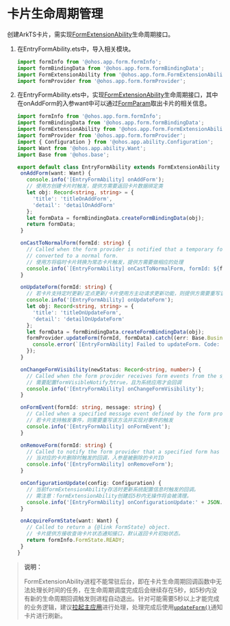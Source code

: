 # 卡片生命周期管理


创建ArkTS卡片，需实现[FormExtensionAbility](../reference/apis/js-apis-app-form-formExtensionAbility.md)生命周期接口。


1. 在EntryFormAbility.ets中，导入相关模块。
   
   ```ts
   import formInfo from '@ohos.app.form.formInfo';
   import formBindingData from '@ohos.app.form.formBindingData';
   import FormExtensionAbility from '@ohos.app.form.FormExtensionAbility';
   import formProvider from '@ohos.app.form.formProvider';
   ```

2. 在EntryFormAbility.ets中，实现[FormExtensionAbility](../reference/apis/js-apis-app-form-formExtensionAbility.md)生命周期接口，其中在onAddForm的入参want中可以通过[FormParam](../reference/apis/js-apis-app-form-formInfo.md#formparam)取出卡片的相关信息。
   
   ```typescript
   import formInfo from '@ohos.app.form.formInfo';
   import formBindingData from '@ohos.app.form.formBindingData';
   import FormExtensionAbility from '@ohos.app.form.FormExtensionAbility';
   import formProvider from '@ohos.app.form.formProvider';
   import { Configuration } from '@ohos.app.ability.Configuration';
   import Want from '@ohos.app.ability.Want';
   import Base from '@ohos.base';
   
   export default class EntryFormAbility extends FormExtensionAbility {
    onAddForm(want: Want) {
      console.info('[EntryFormAbility] onAddForm');
      // 使用方创建卡片时触发，提供方需要返回卡片数据绑定类
      let obj: Record<string, string> = {
        'title': 'titleOnAddForm',
        'detail': 'detailOnAddForm'
      };
      let formData = formBindingData.createFormBindingData(obj);
      return formData;
    }

    onCastToNormalForm(formId: string) {
      // Called when the form provider is notified that a temporary form is successfully
      // converted to a normal form.
      // 使用方将临时卡片转换为常态卡片触发，提供方需要做相应的处理
      console.info(`[EntryFormAbility] onCastToNormalForm, formId: ${formId}`);
    }

    onUpdateForm(formId: string) {
      // 若卡片支持定时更新/定点更新/卡片使用方主动请求更新功能，则提供方需要重写该方法以支持数据更新
      console.info('[EntryFormAbility] onUpdateForm');
      let obj: Record<string, string> = {
        'title': 'titleOnUpdateForm',
        'detail': 'detailOnUpdateForm'
      };
      let formData = formBindingData.createFormBindingData(obj);
      formProvider.updateForm(formId, formData).catch((err: Base.BusinessError) => {
        console.error(`[EntryFormAbility] Failed to updateForm. Code: ${err.code}, message: ${err.message}`);
      });
    }

    onChangeFormVisibility(newStatus: Record<string, number>) {
      // Called when the form provider receives form events from the system.
      // 需要配置formVisibleNotify为true，且为系统应用才会回调
      console.info('[EntryFormAbility] onChangeFormVisibility');
    }

    onFormEvent(formId: string, message: string) {
      // Called when a specified message event defined by the form provider is triggered.
      // 若卡片支持触发事件，则需要重写该方法并实现对事件的触发
      console.info('[EntryFormAbility] onFormEvent');
    }

    onRemoveForm(formId: string) {
      // Called to notify the form provider that a specified form has been destroyed.
      // 当对应的卡片删除时触发的回调，入参是被删除的卡片ID
      console.info('[EntryFormAbility] onRemoveForm');
    }

    onConfigurationUpdate(config: Configuration) {
      // 当前formExtensionAbility存活时更新系统配置信息时触发的回调。
      // 需注意：formExtensionAbility创建后5秒内无操作将会被清理。
      console.info('[EntryFormAbility] onConfigurationUpdate:' + JSON.stringify(config));
    }

    onAcquireFormState(want: Want) {
      // Called to return a {@link FormState} object.
      // 卡片提供方接收查询卡片状态通知接口，默认返回卡片初始状态。
      return formInfo.FormState.READY;
    }
   }
   ```


> **说明：**
>
> FormExtensionAbility进程不能常驻后台，即在卡片生命周期回调函数中无法处理长时间的任务，在生命周期调度完成后会继续存在5秒，如5秒内没有新的生命周期回调触发则进程自动退出。针对可能需要5秒以上才能完成的业务逻辑，建议[拉起主应用](arkts-ui-widget-event-uiability.md)进行处理，处理完成后使用[`updateForm()`](../reference/apis/js-apis-app-form-formProvider.md#updateform)通知卡片进行刷新。
